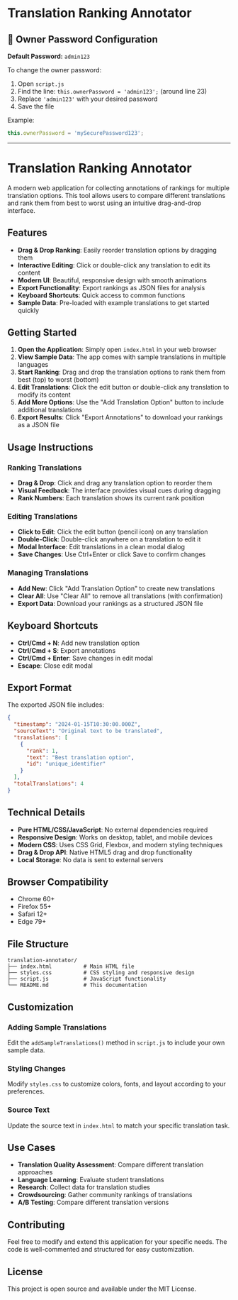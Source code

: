 # Translation Ranking Annotator

## 🔐 Owner Password Configuration

**Default Password:** `admin123`

To change the owner password:
1. Open `script.js`
2. Find the line: `this.ownerPassword = 'admin123';` (around line 23)
3. Replace `'admin123'` with your desired password
4. Save the file

Example:
```javascript
this.ownerPassword = 'mySecurePassword123';
```

---

# Translation Ranking Annotator

A modern web application for collecting annotations of rankings for multiple translation options. This tool allows users to compare different translations and rank them from best to worst using an intuitive drag-and-drop interface.

## Features

- **Drag & Drop Ranking**: Easily reorder translation options by dragging them
- **Interactive Editing**: Click or double-click any translation to edit its content
- **Modern UI**: Beautiful, responsive design with smooth animations
- **Export Functionality**: Export rankings as JSON files for analysis
- **Keyboard Shortcuts**: Quick access to common functions
- **Sample Data**: Pre-loaded with example translations to get started quickly

## Getting Started

1. **Open the Application**: Simply open `index.html` in your web browser
2. **View Sample Data**: The app comes with sample translations in multiple languages
3. **Start Ranking**: Drag and drop the translation options to rank them from best (top) to worst (bottom)
4. **Edit Translations**: Click the edit button or double-click any translation to modify its content
5. **Add More Options**: Use the "Add Translation Option" button to include additional translations
6. **Export Results**: Click "Export Annotations" to download your rankings as a JSON file

## Usage Instructions

### Ranking Translations
- **Drag & Drop**: Click and drag any translation option to reorder them
- **Visual Feedback**: The interface provides visual cues during dragging
- **Rank Numbers**: Each translation shows its current rank position

### Editing Translations
- **Click to Edit**: Click the edit button (pencil icon) on any translation
- **Double-Click**: Double-click anywhere on a translation to edit it
- **Modal Interface**: Edit translations in a clean modal dialog
- **Save Changes**: Use Ctrl+Enter or click Save to confirm changes

### Managing Translations
- **Add New**: Click "Add Translation Option" to create new translations
- **Clear All**: Use "Clear All" to remove all translations (with confirmation)
- **Export Data**: Download your rankings as a structured JSON file

## Keyboard Shortcuts

- **Ctrl/Cmd + N**: Add new translation option
- **Ctrl/Cmd + S**: Export annotations
- **Ctrl/Cmd + Enter**: Save changes in edit modal
- **Escape**: Close edit modal

## Export Format

The exported JSON file includes:
```json
{
  "timestamp": "2024-01-15T10:30:00.000Z",
  "sourceText": "Original text to be translated",
  "translations": [
    {
      "rank": 1,
      "text": "Best translation option",
      "id": "unique_identifier"
    }
  ],
  "totalTranslations": 4
}
```

## Technical Details

- **Pure HTML/CSS/JavaScript**: No external dependencies required
- **Responsive Design**: Works on desktop, tablet, and mobile devices
- **Modern CSS**: Uses CSS Grid, Flexbox, and modern styling techniques
- **Drag & Drop API**: Native HTML5 drag and drop functionality
- **Local Storage**: No data is sent to external servers

## Browser Compatibility

- Chrome 60+
- Firefox 55+
- Safari 12+
- Edge 79+

## File Structure

```
translation-annotator/
├── index.html          # Main HTML file
├── styles.css          # CSS styling and responsive design
├── script.js           # JavaScript functionality
└── README.md           # This documentation
```

## Customization

### Adding Sample Translations
Edit the `addSampleTranslations()` method in `script.js` to include your own sample data.

### Styling Changes
Modify `styles.css` to customize colors, fonts, and layout according to your preferences.

### Source Text
Update the source text in `index.html` to match your specific translation task.

## Use Cases

- **Translation Quality Assessment**: Compare different translation approaches
- **Language Learning**: Evaluate student translations
- **Research**: Collect data for translation studies
- **Crowdsourcing**: Gather community rankings of translations
- **A/B Testing**: Compare different translation versions

## Contributing

Feel free to modify and extend this application for your specific needs. The code is well-commented and structured for easy customization.

## License

This project is open source and available under the MIT License.
